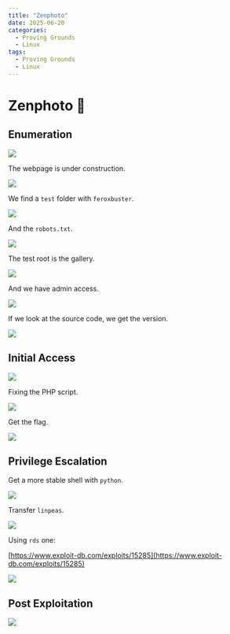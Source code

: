 ```yaml
---
title: "Zenphoto"
date: 2025-06-20
categories:
  - Proving Grounds
  - Linux
tags:
  - Proving Grounds
  - Linux
---
```


# Zenphoto 🔸
<!-- more -->

## Enumeration

![](../assets/Pasted%20image%2020250322013421.png)

The webpage is under construction.

![](../assets/Pasted%20image%2020250322013442.png)

We find a `test` folder with `feroxbuster`.

![](../assets/Pasted%20image%2020250322013617.png)

And the `robots.txt`.

![](../assets/Pasted%20image%2020250322013657.png)

The test root is the gallery.

![](../assets/Pasted%20image%2020250322014034.png)

And we have admin access.

![](../assets/Pasted%20image%2020250322014049.png)

If we look at the source code, we get the version.

![](../assets/Pasted%20image%2020250322015355.png)

## Initial Access

![](../assets/Pasted%20image%2020250322015415.png)

Fixing the PHP script.

![](../assets/Pasted%20image%2020250322021041.png)

Get the flag.

![](../assets/Pasted%20image%2020250322021305.png)

## Privilege Escalation

Get a more stable shell with `python`.

![](../assets/Pasted%20image%2020250322025237.png)

Transfer `linpeas`.

![](../assets/Pasted%20image%2020250322025420.png)

Using `rds` one:

[https://www.exploit-db.com/exploits/15285](https://www.exploit-db.com/exploits/15285)

![](../assets/Pasted%20image%2020250322025953.png)

## Post Exploitation

![](../assets/Pasted%20image%2020250322030027.png)
